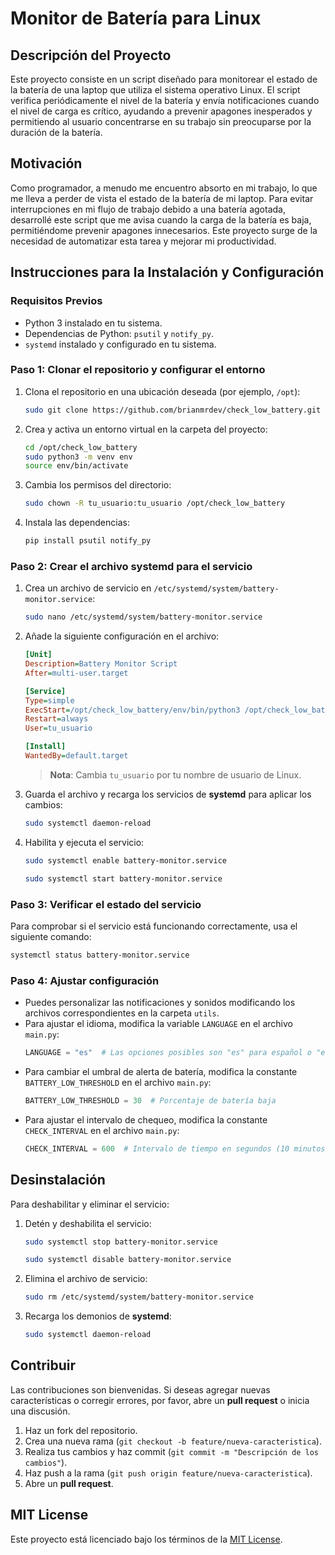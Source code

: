 # Monitor de Batería para Linux

## Descripción del Proyecto

Este proyecto consiste en un script diseñado para monitorear el estado de la batería de una laptop que utiliza el sistema operativo Linux. El script verifica periódicamente el nivel de la batería y envía notificaciones cuando el nivel de carga es crítico, ayudando a prevenir apagones inesperados y permitiendo al usuario concentrarse en su trabajo sin preocuparse por la duración de la batería.

## Motivación

Como programador, a menudo me encuentro absorto en mi trabajo, lo que me lleva a perder de vista el estado de la batería de mi laptop. Para evitar interrupciones en mi flujo de trabajo debido a una batería agotada, desarrollé este script que me avisa cuando la carga de la batería es baja, permitiéndome prevenir apagones innecesarios. Este proyecto surge de la necesidad de automatizar esta tarea y mejorar mi productividad.

## Instrucciones para la Instalación y Configuración

### Requisitos Previos

- Python 3 instalado en tu sistema.
- Dependencias de Python: `psutil` y `notify_py`.
- `systemd` instalado y configurado en tu sistema.

### Paso 1: Clonar el repositorio y configurar el entorno

1. Clona el repositorio en una ubicación deseada (por ejemplo, `/opt`):
    ```bash
    sudo git clone https://github.com/brianmrdev/check_low_battery.git /opt/check_low_battery
    ```
   
2. Crea y activa un entorno virtual en la carpeta del proyecto:
    ```bash
    cd /opt/check_low_battery
    sudo python3 -m venv env
    source env/bin/activate
    ```
3. Cambia los permisos del directorio:
    ```bash
    sudo chown -R tu_usuario:tu_usuario /opt/check_low_battery
    ```

4. Instala las dependencias:
    ```bash
    pip install psutil notify_py
    ```
### Paso 2: Crear el archivo systemd para el servicio

1. Crea un archivo de servicio en `/etc/systemd/system/battery-monitor.service`:
    ```bash
    sudo nano /etc/systemd/system/battery-monitor.service
    ```
   
2. Añade la siguiente configuración en el archivo:

    ```ini
    [Unit]
    Description=Battery Monitor Script
    After=multi-user.target

    [Service]
    Type=simple
    ExecStart=/opt/check_low_battery/env/bin/python3 /opt/check_low_battery/main.py
    Restart=always
    User=tu_usuario

    [Install]
    WantedBy=default.target
    ```

   > **Nota**: Cambia `tu_usuario` por tu nombre de usuario de Linux.

3. Guarda el archivo y recarga los servicios de **systemd** para aplicar los cambios:
    ```bash
    sudo systemctl daemon-reload
    ```

4. Habilita y ejecuta el servicio:
    ```bash
    sudo systemctl enable battery-monitor.service
    ```
    ```bash
    sudo systemctl start battery-monitor.service
    ```
### Paso 3: Verificar el estado del servicio

Para comprobar si el servicio está funcionando correctamente, usa el siguiente comando:

```bash
systemctl status battery-monitor.service
```
### Paso 4: Ajustar configuración

- Puedes personalizar las notificaciones y sonidos modificando los archivos correspondientes en la carpeta `utils`.
- Para ajustar el idioma, modifica la variable `LANGUAGE` en el archivo `main.py`:
    ```python
    LANGUAGE = "es"  # Las opciones posibles son "es" para español o "en" para inglés
    ```
- Para cambiar el umbral de alerta de batería, modifica la constante `BATTERY_LOW_THRESHOLD` en el archivo `main.py`:
    ```python
    BATTERY_LOW_THRESHOLD = 30  # Porcentaje de batería baja
    ```
- Para ajustar el intervalo de chequeo, modifica la constante `CHECK_INTERVAL` en el archivo `main.py`:
    ```python
    CHECK_INTERVAL = 600  # Intervalo de tiempo en segundos (10 minutos)
    ```
## Desinstalación

Para deshabilitar y eliminar el servicio:

1. Detén y deshabilita el servicio:
    ```bash
    sudo systemctl stop battery-monitor.service
    ```
    ```bash
    sudo systemctl disable battery-monitor.service
    ```

2. Elimina el archivo de servicio:
    ```bash
    sudo rm /etc/systemd/system/battery-monitor.service
    ```

3. Recarga los demonios de **systemd**:
    ```bash
    sudo systemctl daemon-reload
    ```
## Contribuir

Las contribuciones son bienvenidas. Si deseas agregar nuevas características o corregir errores, por favor, abre un **pull request** o inicia una discusión.

1. Haz un fork del repositorio.
2. Crea una nueva rama (`git checkout -b feature/nueva-caracteristica`).
3. Realiza tus cambios y haz commit (`git commit -m "Descripción de los cambios"`).
4. Haz push a la rama (`git push origin feature/nueva-caracteristica`).
5. Abre un **pull request**.

## MIT License

Este proyecto está licenciado bajo los términos de la [MIT License](./LICENSE).